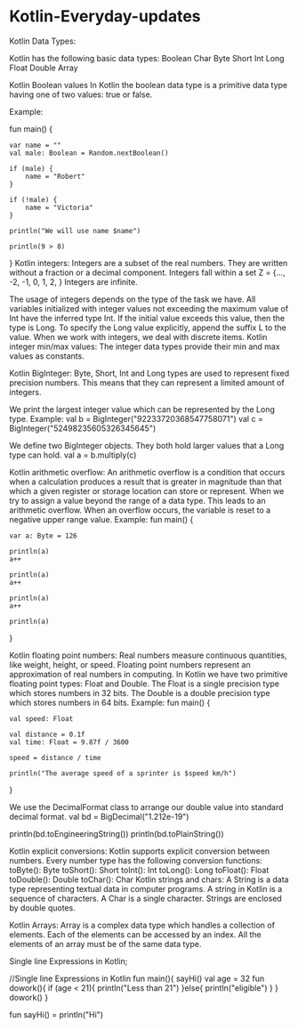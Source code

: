 

# Kotlin-Everyday-updates


Kotlin Data Types:

Kotlin has the following basic data types:
Boolean
Char
Byte
Short
Int
Long
Float
Double
Array

Kotlin Boolean values
In Kotlin the boolean data type is a primitive data type having one of two values: true or false.

Example:

fun main() {

    var name = ""
    val male: Boolean = Random.nextBoolean()

    if (male) {
        name = "Robert"
    }

    if (!male) {
        name = "Victoria"
    }

    println("We will use name $name")

    println(9 > 8)
}
Kotlin integers:
Integers are a subset of the real numbers. They are written without a fraction or a decimal component. Integers fall within a set Z = {..., -2, -1, 0, 1, 2, } Integers are infinite.

The usage of integers depends on the type of the task we have. 
All variables initialized with integer values not exceeding the maximum value of Int have the inferred type Int. 
If the initial value exceeds this value, then the type is Long. To specify the Long value explicitly, append the suffix L to the value.
When we work with integers, we deal with discrete items.
Kotlin integer min/max values:
The integer data types provide their min and max values as constants.

Kotlin BigInteger:
Byte, Short, Int and Long types are used to represent fixed precision numbers. This means that they can represent a limited amount of integers. 

We print the largest integer value which can be represented by the Long type. Example:
val b = BigInteger("92233720368547758071")
val c = BigInteger("52498235605326345645")

We define two BigInteger objects. They both hold larger values that a Long type can hold.
val a = b.multiply(c)

Kotlin arithmetic overflow:
An arithmetic overflow is a condition that occurs when a calculation produces a result that is greater in magnitude than that which a given register or storage location can store or represent.
When we try to assign a value beyond the range of a data type. This leads to an arithmetic overflow. When an overflow occurs, the variable is reset to a negative upper range value.
Example:
fun main() {

    var a: Byte = 126

    println(a)
    a++

    println(a)
    a++

    println(a)
    a++

    println(a)
}

Kotlin floating point numbers:
Real numbers measure continuous quantities, like weight, height, or speed. Floating point numbers represent an approximation of real numbers in computing. In Kotlin we have two primitive floating point types: Float and Double. The Float is a single precision type which stores numbers in 32 bits. The Double is a double precision type which stores numbers in 64 bits.
Example:
fun main() {

    val speed: Float

    val distance = 0.1f
    val time: Float = 9.87f / 3600

    speed = distance / time

    println("The average speed of a sprinter is $speed km/h")
}

We use the DecimalFormat class to arrange our double value into standard decimal format.
val bd = BigDecimal("1.212e-19")

println(bd.toEngineeringString())
println(bd.toPlainString())

Kotlin explicit conversions:
Kotlin supports explicit conversion between numbers.
Every number type has the following conversion functions:
toByte(): Byte
toShort(): Short
toInt(): Int
toLong(): Long
toFloat(): Float
toDouble(): Double
toChar(): Char
Kotlin strings and chars:
A String is a data type representing textual data in computer programs. A string in Kotlin is a sequence of characters. A Char is a single character. Strings are enclosed by double quotes.

Kotlin Arrays:
Array is a complex data type which handles a collection of elements. Each of the elements can be accessed by an index. All the elements of an array must be of the same data type.

Single line Expressions in Kotlin;

//Single line Expressions in Kotlin
fun main(){
    sayHi()
    val age = 32
    fun dowork(){
        if (age < 21){
            println("Less than 21")
        }else{
            println("eligible")
        }
    }
    dowork()
}

fun sayHi() = println("Hi")

